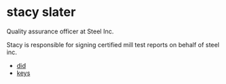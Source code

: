 # stacy slater

Quality assurance officer at Steel Inc.

Stacy is responsible for signing certified mill test reports on behalf of steel inc.

- [did](./did.json)
- [keys](./keys.json)
